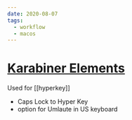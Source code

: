 ```yaml
---
date: 2020-08-07
tags:
  - workflow
  - macos
---
```

# [Karabiner Elements](https://karabiner-elements.pqrs.org/)
Used for [[hyperkey]]

- Caps Lock to Hyper Key
- option for Umlaute in US keyboard
